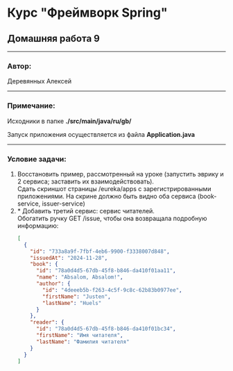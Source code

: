 # Курс "Фреймворк Spring" 
## Домашняя работа 9
* **
### Автор:
Деревянных Алексей
* **
### Примечание:

Исходники в папке **./src/main/java/ru/gb/**

Запуск приложения осуществляется из файла **Application.java**

* **
### Условие задачи:
1. Восстановить пример, рассмотренный на уроке (запустить эврику и 2 сервиса; заставить их взаимодействовать).<br>
   Сдать скриншот страницы /eureka/apps с зарегистрированными приложениями.
   На скрине должно быть видно оба сервиса (book-service, issuer-service)
2. \* Добавить третий сервис: сервис читателей.<br>
   Обогатить ручку GET /issue, чтобы она возвращала подробную информацию:
    ```json
   [
      {
        "id": "733a8a9f-7fbf-4eb6-9900-f3338007d848",
        "issuedAt": "2024-11-28",
        "book": {
          "id": "78a0d4d5-67db-45f8-b846-da410f01aa11",
          "name": "Absalom, Absalom!",
          "author": {
            "id": "4deeeb5b-f263-4c5f-9c8c-62b83b0977ee",
            "firstName": "Justen",
            "lastName": "Huels"
          }
        },
        "reader": {
          "id": "78a0d4d5-67db-45f8-b846-da410f01bc34",
          "firstName": "Имя читателя",
          "lastName": "Фамилия читателя"
        }
      }
   ]
    ```
